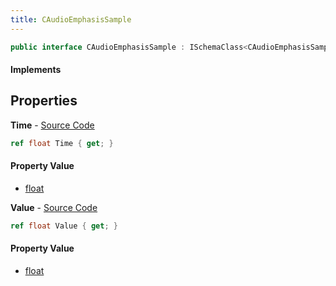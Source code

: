 ```yaml
---
title: CAudioEmphasisSample
---
```


```csharp
public interface CAudioEmphasisSample : ISchemaClass<CAudioEmphasisSample>, ISchemaField, ISchemaClass, INativeHandle
```

#### Implements

## Properties

**Time** - [Source Code](https://github.com/swiftly-solution/swiftlys2/blob/master/managed/src/SwiftlyS2.Generated/Schemas/Interfaces/CAudioEmphasisSample.cs#L16)

```csharp
ref float Time { get; }
```

#### Property Value

- [float](https://learn.microsoft.com/dotnet/api/system.single)

**Value** - [Source Code](https://github.com/swiftly-solution/swiftlys2/blob/master/managed/src/SwiftlyS2.Generated/Schemas/Interfaces/CAudioEmphasisSample.cs#L18)

```csharp
ref float Value { get; }
```

#### Property Value

- [float](https://learn.microsoft.com/dotnet/api/system.single)

